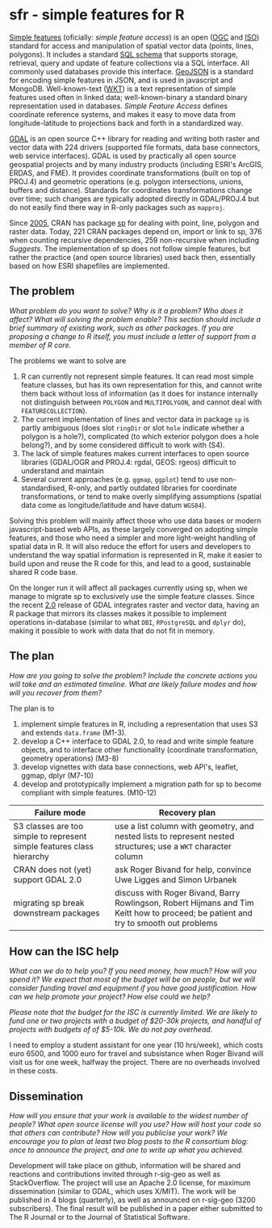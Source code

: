 # sfr - simple features for R

[Simple features](https://en.wikipedia.org/wiki/Simple_Features) (oficially: _simple feature access_) is an open ([OGC](http://www.opengeospatial.org/standards/sfa) and [ISO](http://www.iso.org/iso/home/store/catalogue_tc/catalogue_detail.htm?csnumber=40114)) standard for access and manipulation of spatial vector data (points, lines, polygons). It includes a standard [SQL schema](http://www.opengeospatial.org/standards/sfs) that supports storage, retrieval, query and update of feature collections via a SQL interface. All commonly used databases provide this interface. [GeoJSON](http://geojson.org/) is a standard for encoding simple features in JSON, and is used in javascript and MongoDB. Well-known-text ([WKT](https://en.wikipedia.org/wiki/Well-known_text)) is a text representation of simple features used often in linked data; well-known-binary a standard binary representation used in databases. _Simple Feature Access_ defines coordinate reference systems, and makes it easy to move data from longitude-latitude to projections back and forth in a standardized way. 


[GDAL](http://gdal.org/) is an open source C++ library for reading and writing both raster and vector data with 224 drivers (supported file formats, data base connectors, web service interfaces). GDAL is used by practically all open source geospatial projects and by many industry products (including ESRI's ArcGIS, ERDAS, and FME). It provides coordinate transformations (built on top of PROJ.4) and geometric operations (e.g. polygon intersections, unions, buffers and distance). Standards for coordinates transformations change over time; such changes are typically adopted directly in GDAL/PROJ.4 but do not easily find there way in R-only packages such as `mapproj`.

Since [2005](https://stat.ethz.ch/pipermail/r-sig-geo/2005-April/000378.html), CRAN has package [sp](https://cran.r-project.org/web/packages/sp/) for dealing with point, line, polygon and raster data. Today, 221 CRAN packages depend on, import or link to sp, 376 when counting recursive dependencies, 259 non-recursive when including _Suggests_. The implementation of sp does not follow simple features, but rather the practice (and open source libraries) used back then, essentially based on how ESRI shapefiles are implemented.

<!---
[second edition](http://www.springer.com/statistics/life+sciences%2C+medicine+%26+health/book/978-1-4614-7617-7))
-->

## The problem
_What problem do you want to solve? Why is it a problem? Who does it affect? What will solving the problem enable? This section should include a brief summary of existing work, such as other packages. If you are proposing a change to R itself, you must include a letter of support from a member of R core._

The problems we want to solve are 

1. R can currently not represent simple features. It can read most simple feature classes, but has its own representation for this, and cannot write them back without loss of information (as it does for instance internally not distinguish between `POLYGON` and `MULTIPOLYGON`, and cannot deal with `FEATURECOLLECTION`).
2. The current implementation of lines and vector data in package `sp` is partly ambiguous (does slot `ringDir` or slot `hole` indicate whether a polygon is a hole?), complicated (to which exterior polygon does a hole belong?), and by some considered difficult to work with (S4).
3. The lack of simple features makes current interfaces to open source libraries (GDAL/OGR and PROJ.4: rgdal, GEOS: rgeos) difficult to understand and maintain
4. Several current approaches (e.g. `ggmap`, `ggplot`) tend to use non-standardised, R-only, and partly outdated libraries for coordinate transformations, or tend to make overly simplifying assumptions (spatial data come as longitude/latitude and have datum `WGS84`).

Solving this problem will mainly affect those who use data bases or modern javascript-based web APIs, as these largely converged on adopting simple features, and those who need a simpler and more light-weight handling of spatial data in R. It will also reduce the effort for users and developers to understand the way spatial information is represented in R, make it easier to build upon and reuse the R code for this, and lead to a good, sustainable shared R code base.

On the longer run it will affect all packages currently using sp, when we manage to migrate sp to exclusively use the simple feature classes. Since the recent [2.0](http://www.gdal.org/index.html) release of GDAL integrates raster and vector data, having an R package that mirrors its classes makes it possible to implement operations in-database (similar to what `DBI`, `RPostgreSQL` and `dplyr` do), making it possible to work with data that do not fit in memory.

## The plan
_How are you going to solve the problem? Include the concrete actions you will take and an estimated timeline. What are likely failure modes and how will you recover from them?_

The plan is to 

1. implement simple features in R, including a representation that uses S3 and extends `data.frame` (M1-3).
2. develop a C++ interface to GDAL 2.0, to read and write simple feature objects, and to interface other functionality (coordinate transformation, geometry operations) (M3-8)
3. develop vignettes with data base connections, web API's, leaflet, ggmap, dplyr (M7-10)
4. develop and prototypically implement a migration path for sp to become compliant with simple features. (M10-12)

|  Failure mode    |  Recovery plan     |
|------------------|--------------------|
| S3 classes are too simple to represent simple features class hierarchy | use a list column with geometry, and nested lists to represent nested structures; use a `WKT` character column | 
| CRAN does not (yet) support GDAL 2.0 | ask Roger Bivand for help, convince Uwe Ligges and Simon Urbanek |
| migrating sp break downstream packages | discuss with Roger Bivand, Barry Rowlingson, Robert Hijmans and Tim Keitt how to proceed; be patient and try to smooth out problems |



## How can the ISC help
_What can we do to help you? If you need money, how much? How will you spend it? We expect that most of the budget will be on people, but we will  consider funding travel and equipment if you have good justification. How can we help promote your project? How else could we help?_

_Please note that the budget for the ISC is currently limited. We are likely to fund one or two projects with a budget of $20-30k projects, and handful of projects with budgets of  of $5-10k. We do not pay overhead._


I need to employ a student assistant for one year (10 hrs/week),
which costs euro 6500, and 1000 euro for travel and subsistance
when Roger Bivand will visit us for one week, halfway the project.
There are no overheads involved in these costs.

## Dissemination

_How will you ensure that your work is available to the widest number of people? What open source license will you use? How will host your code so that others can contribute? How will you publicise your work? We encourage you to plan at least two blog posts to the R consortium blog: once to announce the project, and one to write up what you achieved._


Development will take place on github, information will be shared and reactions and contributions invited through r-sig-geo as well as StackOverflow. The project will use an Apache 2.0 license, for maximum dissemination (similar to GDAL, which uses X/MIT). The work will be published in 4 blogs (quarterly), as well as announced on r-sig-geo (3200 subscribers). The final result will be published in a paper either submitted to The R Journal or to the Journal of Statistical Software.
